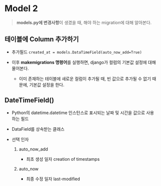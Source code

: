 # Model 2

> **models.py에 변경사항**이 생겼을 때, 해야 하는 migration에 대해 알아본다.

## 테이블에 Column 추가하기

- 추가필드 `created_at = models.DataTimeField(auto_now_add=True)`

- 이후 **makemigrations 명령어**를 실행하면, django가 컬럼의 기본값 설정에 대해 물어본다.

    - 이미 존재하는 테이블에 새로운 컬럼이 추가될 때, 빈 값으로 추가될 수 없기 때문에, 기본값 설정을 한다.

## DateTimeField()

- Python의 datetime.datetime 인스턴스로 표시되는 날짜 및 시간을 값으로 사용하는 필드

- DataField를 상속받는 클래스

- 선택 인자

    1. auto_now_add

        - 최초 생성 일자 creation of timestamps

    2. auto_now

        - 최종 수정 일자 last-modified